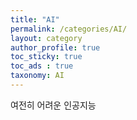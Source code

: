 ```yaml
---
title: "AI"
permalink: /categories/AI/
layout: category
author_profile: true
toc_sticky: true
toc_ads : true
taxonomy: AI
---
```


여전히 어려운 인공지능